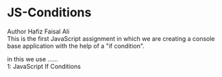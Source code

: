 # JS-Conditions
Author Hafiz Faisal Ali
<br>
This is the first JavaScript assignment in which we are creating a console base application with the help of a "if condition".

in this we use ...... 
<br>
1: JavaScript If Conditions
